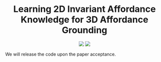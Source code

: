<p align="center">
<h1 align="center"><strong>Learning 2D Invariant Affordance Knowledge for 3D Affordance Grounding</strong></h1>
</p>

<div id="top" align="center">

[![](https://img.shields.io/badge/arXiv-2408.13024-b31b1b)](https://arxiv.org/abs/2408.13024)
[![](https://img.shields.io/badge/Website-🌍-green)](https://goxq.github.io/mifag/)

</div>

We will release the code upon the paper acceptance.
